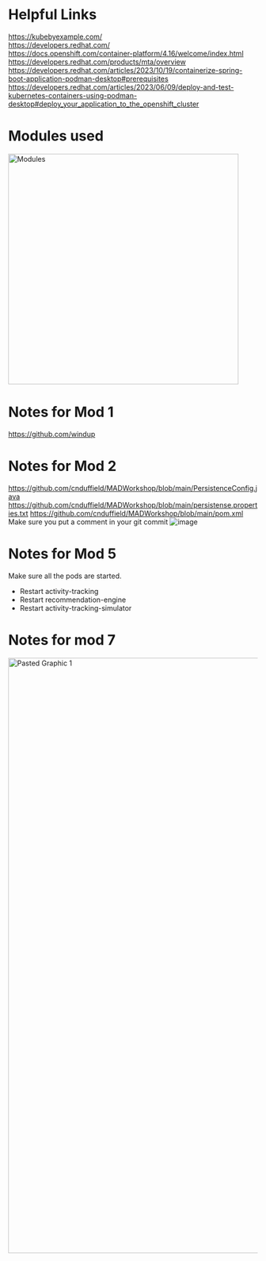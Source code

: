 # Helpful Links
https://kubebyexample.com/ <br>
https://developers.redhat.com/ <br>
https://docs.openshift.com/container-platform/4.16/welcome/index.html <br>
https://developers.redhat.com/products/mta/overview <br>
https://developers.redhat.com/articles/2023/10/19/containerize-spring-boot-application-podman-desktop#prerequisites <br>
https://developers.redhat.com/articles/2023/06/09/deploy-and-test-kubernetes-containers-using-podman-desktop#deploy_your_application_to_the_openshift_cluster

# Modules used
<img width="465" alt="Modules" src="https://github.com/cnduffield/MADWorkshop/assets/16171877/0069b6ed-4504-46db-b92b-006988b553dc">

# Notes for Mod 1
https://github.com/windup

# Notes for Mod 2
https://github.com/cnduffield/MADWorkshop/blob/main/PersistenceConfig.java
https://github.com/cnduffield/MADWorkshop/blob/main/persistense.properties.txt
https://github.com/cnduffield/MADWorkshop/blob/main/pom.xml
Make sure you put a comment in your git commit
![image](https://github.com/user-attachments/assets/35a16a40-c5db-4640-9c46-94e3d4fd6939)

# Notes for Mod 5
Make sure all the pods are started. 
* Restart  activity-tracking
* Restart  recommendation-engine
* Restart  activity-tracking-simulator

# Notes for mod 7
<img width="1201" alt="Pasted Graphic 1" src="https://github.com/cnduffield/MADWorkshop/assets/16171877/75a794a9-93f7-4a02-94c6-f69342347943">

